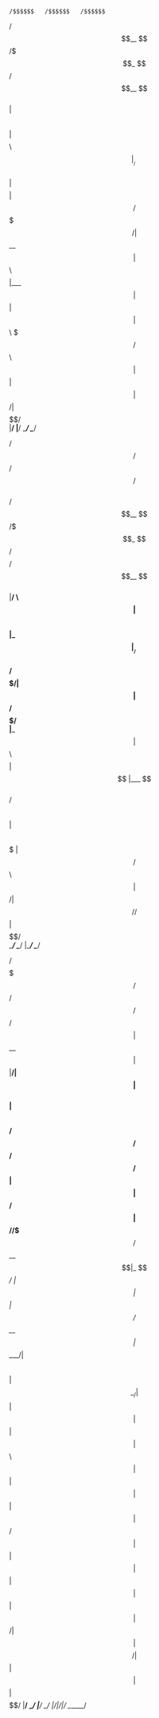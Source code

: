     /$$$$$$   /$$$$$$   /$$$$$$                                
  /$$__  $$ /$$$_  $$ /$$__  $$                               
 | $$  \ $$| $$$$\ $$|__/  \ $$                               
 | $$$$$$$$| $$ $$ $$   /$$$$$/                               
 | $$__  $$| $$\ $$$$  |___  $$                               
 | $$  | $$| $$ \ $$$ /$$  \ $$                               
 | $$  | $$|  $$$$$$/|  $$$$$$/                               
 |__/  |__/ \______/  \______/                                
                                                              
                                                              
                                                              
   /$$$$$$   /$$$$$$    /$$    /$$$$$$                        
  /$$__  $$ /$$$_  $$ /$$$$   /$$__  $$                       
 |__/  \ $$| $$$$\ $$|_  $$  |__/  \ $$                       
    /$$$$$/| $$ $$ $$  | $$     /$$$$$/                       
   |___  $$| $$\ $$$$  | $$    |___  $$                       
  /$$  \ $$| $$ \ $$$  | $$   /$$  \ $$                       
 |  $$$$$$/|  $$$$$$/ /$$$$$$|  $$$$$$/                       
  \______/  \______/ |______/ \______/                        
                                                              
                                                              
                                                              
  /$$$$$$$                       /$$     /$$ /$$ /$$          
 | $$__  $$                     | $$    |__/| $$| $$          
 | $$  \ $$ /$$$$$$   /$$$$$$  /$$$$$$   /$$| $$| $$  /$$$$$$ 
 | $$$$$$$//$$__  $$ /$$__  $$|_  $$_/  | $$| $$| $$ /$$__  $$
 | $$____/| $$  \ $$| $$  \__/  | $$    | $$| $$| $$| $$  \ $$
 | $$     | $$  | $$| $$        | $$ /$$| $$| $$| $$| $$  | $$
 | $$     |  $$$$$$/| $$        |  $$$$/| $$| $$| $$|  $$$$$$/
 |__/      \______/ |__/         \___/  |__/|__/|__/ \______/ 
